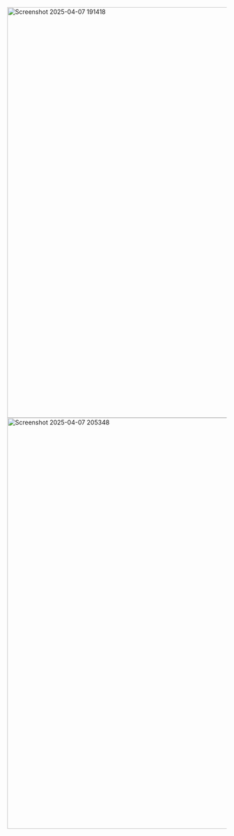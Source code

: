<img width="943" alt="Screenshot 2025-04-07 191418" src="https://github.com/user-attachments/assets/5a03937c-edd3-471d-ac7a-108357c89d15" />
<img width="944" alt="Screenshot 2025-04-07 205348" src="https://github.com/user-attachments/assets/5524caee-947c-4315-bd4d-2e4d5920dde1" />










